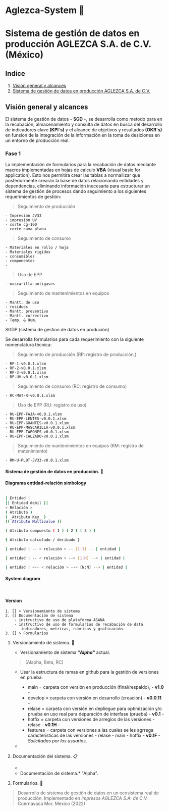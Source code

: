 # Aglezca-System :card_index:

# Sistema de gestión de datos en producción AGLEZCA S.A. de C.V. (México)

## Indice

1. [Visión general y alcances](#id1)
2. [Sistema de gestión de datos en producción AGLEZCA S.A. de C.V.](#id2)

## Visión general y alcances <a name="id1"></a>

El sistema de gestión de datos - **SGD** -, se desarrolla como metodo para en la recabación, almacenamiento y consulta de datos en busca del desarrollo de indicadores clave **(KPI´s)** y el alcance de objetivos y resultados **(OKR´s)** en funsion de la integración de la información en la toma de desiciones en un entorno de producción real.

### Fase 1

La implementación de formularios para la recabación de datos mediante macros implementadas en hojas de calculo  **VBA** (visual basic for application). Esto nos permitira crear las tablas a normailizar que posteriormente crearán la base de datos relacionando entidades y dependencias, eliminando información inecesaria para estructurar un sistema de gestión de procesos dando seguimiento a los siguientes requerimientos de gestión:

> Seguimiento de producción

	- Impresión JV33
	- impresión UV
	- corte cg-160
	- corte cama plana

> Seguimiento de consumo

	- Materiales en rollo / hoja
	- Materiales rigídos
	- consumibles
	- componentes
	- 

> Uso de  EPP

	- mascarilla-antigases 	

> Seguimiento de mantenimientos en equipos

	- Mantt. de uso 
	- residuos
	- Mantt. preventivo
	- Mantt. correctivo
	- Temp. & Hum.

SGDP (sistema de gestion de datos en produción)

Se desarrolla formularios para cada requerimiento con la siguiente nomenclatura técnica:

> Seguimiento de producción (RP: registro de producción,)

	- RP-1-v0.0.1.xlsm
	- RP-2-v0.0.1.xlsm
	- RP-3-v0.0.1.xlsm
	- RP-UV-v0.0.1.xlsm

> Seguimiento de consumo (RC: registro de consumo)

	- RC-MAT-R-v0.0.1.xlsm

> Uso de  EPP (RU: registro de uso)

	- RU-EPP-FAJA-v0.0.1.xlsm
	- RU-EPP-LENTES-v0.0.1.xlsm
	- RU-EPP-GUANTES-v0.0.1.xlsm
	- RU-EPP-MASCARILLA-v0.0.1.xlsm
	- RU-EPP-TAPONES-v0.0.1.xlsm
	- RU-EPP-CALZADO-v0.0.1.xlsm

> Seguimiento de mantenimientos en equipos (RM: registro de matenimiento)

	- RM-U-PLOT-JV33-v0.0.1.xlsm


#### Sistema de gestión de datos en producción. :floppy_disk: <a name="id2"></a>

<!-- COMENTARIOS -->

#### Diagrama entidad-relación simbology

~~~sh

| Entidad |
|| Entidad debil ||
< Relación >
( Atributo )
( _Atributo Key_ )
(( Atributo Multivalue ))

( Atributo compuesto ( 1 ) ( 2 ) ( 3 ) )

{ Atributo calculado / deribado }

| entidad | -- < relación > -- [1:1] -- | entidad |

| entidad | -- < relación > --> [1:N] --> | entidad |

| entidad | <-- < relación > --> [N:N] --> | entidad |

~~~

#### System diagram

~~~sh



~~~







#### Version


    1. [] > Versionamiento de sistema
    2. [] Documentación de sistema 
		- instructivo de uso de plataforma ASANA
    	- instructivo de uso de formularios de recabación de data
    	-  indicadores, metricas, rubricas y graficación.
    3. [] > Formularios
    

    


1. Versionamiento de sistema. :pushpin: 

    * Versionamiento de sistema ***"Alpha"*** actual. 
	> (Alapha, Beta, RC)
    * Usar la estructura de ramas en github para la gestión de versiones en prueba.
		
		* main = carpeta con versión en producción (final/respaldo), - **v1.0** -
		* develop = carpeta con versión en desarrollo (creación) - **v0.0.11** -
		* relase = carpeta con versión en depliegue para optimización y/o prueba en uso real para depuración de interfase (prueba) - **v0.1** -
		* hotfix = carpeta con versiones de arreglos de las versiones - relase - **v0.1H** -
		* features = carpeta con versiones a las cuales se les agrrega caracteristicas de las versiones - relase - main - hotfix - **v0.1F** - *Solicitadas por los usuarios*.
	* 

2. Documentación del sistema. :clipboard:

    * 
    * Documentación de sistema.* "Alpha".

3. Formularios. :speech_balloon:









> Desarrollo de sistema de gestión de datos en un ecosistema real de producción.
> Implementado en *Impresos AGLEZCA S.A. de C.V.* Cuernavaca Mor. Mexico (2022)